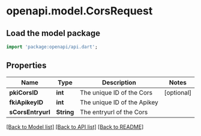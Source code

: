 # openapi.model.CorsRequest

## Load the model package
```dart
import 'package:openapi/api.dart';
```

## Properties
Name | Type | Description | Notes
------------ | ------------- | ------------- | -------------
**pkiCorsID** | **int** | The unique ID of the Cors | [optional] 
**fkiApikeyID** | **int** | The unique ID of the Apikey | 
**sCorsEntryurl** | **String** | The entryurl of the Cors | 

[[Back to Model list]](../README.md#documentation-for-models) [[Back to API list]](../README.md#documentation-for-api-endpoints) [[Back to README]](../README.md)


